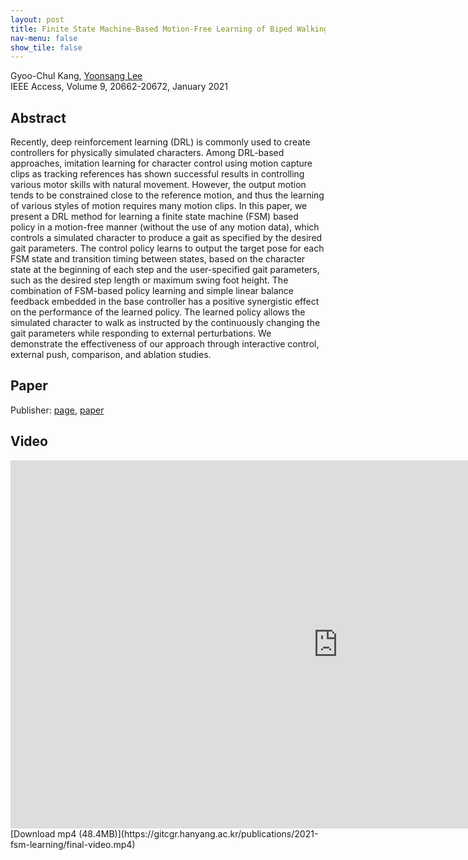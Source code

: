 ```yaml
---
layout: post
title: Finite State Machine-Based Motion-Free Learning of Biped Walking
nav-menu: false
show_tile: false
---
```


Gyoo-Chul Kang, [Yoonsang Lee](../people/yoonsang-lee.html)  
IEEE Access, Volume 9, 20662-20672, January 2021

## Abstract
Recently, deep reinforcement learning (DRL) is commonly used to create controllers for physically simulated characters. Among DRL-based approaches, imitation learning for character control using motion capture clips as tracking references has shown successful results in controlling various motor skills with natural movement. However, the output motion tends to be constrained close to the reference motion, and thus the learning of various styles of motion requires many motion clips. In this paper, we present a DRL method for learning a finite state machine (FSM) based policy in a motion-free manner (without the use of any motion data), which controls a simulated character to produce a gait as specified by the desired gait parameters. The control policy learns to output the target pose for each FSM state and transition timing between states, based on the character state at the beginning of each step and the user-specified gait parameters, such as the desired step length or maximum swing foot height. The combination of FSM-based policy learning and simple linear balance feedback embedded in the base controller has a positive synergistic effect on the performance of the learned policy. The learned policy allows the simulated character to walk as instructed by the continuously changing the gait parameters while responding to external perturbations. We demonstrate the effectiveness of our approach through interactive control, external push, comparison, and ablation studies.

## Paper
Publisher: [page](https://ieeexplore.ieee.org/document/9337805), [paper](https://ieeexplore.ieee.org/stamp/stamp.jsp?tp=&arnumber=9337805)

## Video 
<div id="iframe_container"> <div id="iframe">
<iframe width="1047" height="589" src="https://www.youtube.com/embed/jqgf-sHqCz0" frameborder="0" allow="accelerometer; autoplay; clipboard-write; encrypted-media; gyroscope; picture-in-picture" allowfullscreen></iframe>
</div></div>  
[Download mp4 (48.4MB)](https://gitcgr.hanyang.ac.kr/publications/2021-fsm-learning/final-video.mp4)
